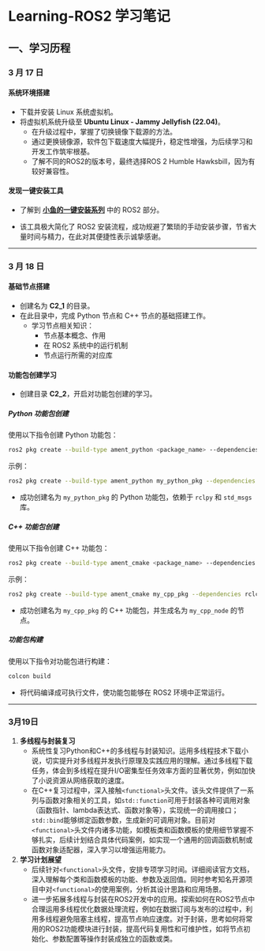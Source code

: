 
# Learning-ROS2 学习笔记  

## 一、学习历程  

### 3 月 17 日  

#### 系统环境搭建  
- 下载并安装 Linux 系统虚拟机。  
- 将虚拟机系统升级至 **Ubuntu Linux - Jammy Jellyfish (22.04)**。  
  - 在升级过程中，掌握了切换镜像下载源的方法。  
  - 通过更换镜像源，软件包下载速度大幅提升，稳定性增强，为后续学习和开发工作筑牢根基。  
  - 了解不同的ROS2的版本号，最终选择ROS 2 Humble Hawksbill，因为有较好兼容性。

#### 发现一键安装工具  
- 了解到 [**小鱼的一键安装系列**](https://fishros.org.cn/forum/topic/20/%E5%B0%8F%E9%B1%BC%E7%9A%84%E4%B8%80%E9%94%AE%E5%AE%89%E8%A3%85%E7%B3%BB%E5%88%97?lang=en-GB) 中的 ROS2 部分。  
 
- 该工具极大简化了 ROS2 安装流程，成功规避了繁琐的手动安装步骤，节省大量时间与精力，在此对其便捷性表示诚挚感谢。  

---

### 3 月 18 日  

#### 基础节点搭建  
- 创建名为 **C2_1** 的目录。  
- 在此目录中，完成 Python 节点和 C++ 节点的基础搭建工作。  
  - 学习节点相关知识：  
    - 节点基本概念、作用  
    - 在 ROS2 系统中的运行机制  
    - 节点运行所需的对应库  

#### 功能包创建学习  
- 创建目录 **C2_2**，开启对功能包创建的学习。  

##### Python 功能包创建  
使用以下指令创建 Python 功能包：  
```bash
ros2 pkg create --build-type ament_python <package_name> --dependencies <dependency1> <dependency2> ...
```
示例：  
```bash
ros2 pkg create --build-type ament_python my_python_pkg --dependencies rclpy std_msgs
```
- 成功创建名为 `my_python_pkg` 的 Python 功能包，依赖于 `rclpy` 和 `std_msgs` 库。  

##### C++ 功能包创建  
使用以下指令创建 C++ 功能包：  
```bash
ros2 pkg create --build-type ament_cmake <package_name> --dependencies <dependency1> <dependency2> ... --node-name <node_name>
```
示例：  
```bash
ros2 pkg create --build-type ament_cmake my_cpp_pkg --dependencies rclcpp std_msgs --node-name my_cpp_node
```
- 成功创建名为 `my_cpp_pkg` 的 C++ 功能包，并生成名为 `my_cpp_node` 的节点。  

##### 功能包构建  
使用以下指令对功能包进行构建：  
```bash
colcon build
```
- 将代码编译成可执行文件，使功能包能够在 ROS2 环境中正常运行。  

---

### 3月19日

1. **多线程与封装复习**
    - 系统性复习Python和C++的多线程与封装知识。运用多线程技术下载小说，切实提升对多线程并发执行原理及实践应用的理解。通过多线程下载任务，体会到多线程在提升I/O密集型任务效率方面的显著优势，例如加快了小说资源从网络获取的速度。
    - 在C++复习过程中，深入接触`<functional>`头文件。该头文件提供了一系列与函数对象相关的工具，如`std::function`可用于封装各种可调用对象（函数指针、lambda表达式、函数对象等），实现统一的调用接口；`std::bind`能够绑定函数参数，生成新的可调用对象。目前对`<functional>`头文件内诸多功能，如模板类和函数模板的使用细节掌握不够扎实，后续计划结合具体代码案例，如实现一个通用的回调函数机制或函数对象适配器，深入学习以增强运用能力。
2. **学习计划展望**
    - 后续针对`<functional>`头文件，安排专项学习时间。详细阅读官方文档，深入理解每个类和函数模板的功能、参数及返回值。同时参考知名开源项目中对`<functional>`的使用案例，分析其设计思路和应用场景。
    - 进一步拓展多线程与封装在ROS2开发中的应用。探索如何在ROS2节点中合理运用多线程优化数据处理流程，例如在数据订阅与发布的过程中，利用多线程避免阻塞主线程，提高节点响应速度。对于封装，思考如何将常用的ROS2功能模块进行封装，提高代码复用性和可维护性，如将节点初始化、参数配置等操作封装成独立的函数或类。
